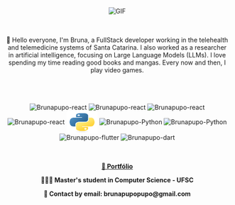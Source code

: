 
<div>
  <div align="center" class="mx-auto">
<!--     <img height="200" width="200" src="https://media.giphy.com/media/xUOwG0gE2ILO1XKHlu/giphy.gif" alt="GIF Cat">
    <img height="180" width="200" src="https://media.giphy.com/media/Y35hpBnf0FIyVnLFSw/giphy.gif" alt="GIF Cat">
    <img src="https://media3.giphy.com/media/v1.Y2lkPTc5MGI3NjExcGNxYmlxNjU0NmRpbXAzdG9pZ3h2M2NoamIxdnJkYWkzaDF5bmNzZyZlcD12MV9pbnRlcm5hbF9naWZfYnlfaWQmY3Q9Zw/BkBT1nE8qD3g8RnnDb/giphy.gif" alt="GIF" height="200" width="250">
    <img src="https://media2.giphy.com/media/v1.Y2lkPTc5MGI3NjExeDB3emRzdjNscGh4cHUzM2FmcTFrM3IydjRlMnViaG1ldHRheHMwNyZlcD12MV9pbnRlcm5hbF9naWZfYnlfaWQmY3Q9Zw/W6qnA9zvhZmla/giphy.gif" alt="GIF" height="200" width="250"> -->
    <img src="https://media1.giphy.com/media/v1.Y2lkPTc5MGI3NjExNXJqbzV4YzlkNnkzYjB0ZHhiNW4zdTlvcnc5aGE0dWc1MzF2aHBnbCZlcD12MV9pbnRlcm5hbF9naWZfYnlfaWQmY3Q9Zw/BsJNWf7J70RJS/giphy.gif" alt="GIF" height="200" width="250">
    

  <br>
   
  <br>
   
  <br>

  <p>👋 Hello everyone, I'm Bruna, a FullStack developer working in the telehealth and telemedicine systems of Santa Catarina. I also worked as a researcher in artificial intelligence, focusing on Large Language Models (LLMs). I love spending my time reading good books and mangas. Every now and then, I play video games.</p>
  
  <br>

   <!--
  <div align="center">
    <a href="https://github.com/Brunapupo">
      <img height="180em" src="https://github-readme-stats.vercel.app/api?username=Brunapupo&show_icons=true&theme=tokyonight&include_all_commits=true&count_private=true"/>
      <img height="180em" src="https://github-readme-stats.vercel.app/api/top-langs/?username=Brunapupo&layout=compact&langs_count=7&theme=tokyonight"/>
      
  
  </div>
   -->

  <br>

  <div style="display: inline_block" align="center"><br>
    <img align="center" alt="Brunapupo-react" height="50" width="70" src="https://cdn.jsdelivr.net/gh/devicons/devicon/icons/react/react-original.svg">
    <img align="center" alt="Brunapupo-react" height="50" width="70" src="https://cdn.jsdelivr.net/gh/devicons/devicon@latest/icons/graphql/graphql-plain.svg">
    <img align="center" alt="Brunapupo-react" height="50" width="70" src="https://cdn.jsdelivr.net/gh/devicons/devicon@latest/icons/redux/redux-original.svg">
    <img align="center" alt="Brunapupo-react" height="50" width="70" src="https://cdn.jsdelivr.net/gh/devicons/devicon@latest/icons/postgresql/postgresql-plain.svg">
    <img align="center" alt="Brunapupo-Python" height="50" width="70" src="https://raw.githubusercontent.com/devicons/devicon/master/icons/python/python-original.svg">
    <img align="center" alt="Brunapupo-Python" height="50" width="70" src="https://cdn.jsdelivr.net/gh/devicons/devicon@latest/icons/mongodb/mongodb-plain.svg">
    <img align="center" alt="Brunapupo-Python" height="70" width="90" src="https://cdn.jsdelivr.net/gh/devicons/devicon@latest/icons/docker/docker-plain.svg">
    <img align="center" alt="Brunapupo-flutter" height="50" width="70" src="https://cdn.jsdelivr.net/gh/devicons/devicon/icons/flutter/flutter-original.svg">
    <img align="center" alt="Brunapupo-dart" height="50" src="https://cdn.jsdelivr.net/gh/devicons/devicon/icons/dart/dart-original.svg">
    



          
          
  </div>

  <br>
  <br>
  <p align="center"><strong><a href="https://portfolio-brunapupo.vercel.app/index.html" target="_blank">🔗 Portfólio</a></strong></p>
  
  <p  align="center"><strong>👩🏽‍🎓 Master's student in Computer Science - UFSC</strong></p>

  <p  align="center"><strong>📧 Contact by email: brunapupopupo@gmail.com</strong></p>
  <br>
  <br>
                                                                                 
</div>
